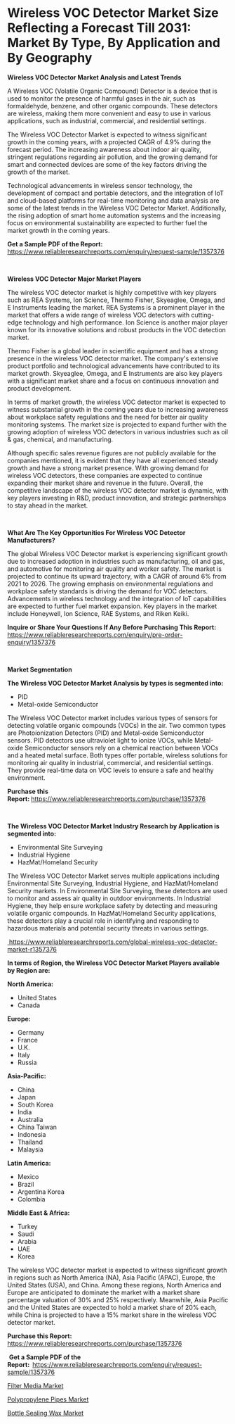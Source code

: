 <p><h1>Wireless VOC Detector Market Size Reflecting a Forecast Till 2031: Market By Type, By Application and By Geography</h1></p><p><strong>Wireless VOC Detector Market Analysis and Latest Trends</strong></p>
<p><p>A Wireless VOC (Volatile Organic Compound) Detector is a device that is used to monitor the presence of harmful gases in the air, such as formaldehyde, benzene, and other organic compounds. These detectors are wireless, making them more convenient and easy to use in various applications, such as industrial, commercial, and residential settings.</p><p>The Wireless VOC Detector Market is expected to witness significant growth in the coming years, with a projected CAGR of 4.9% during the forecast period. The increasing awareness about indoor air quality, stringent regulations regarding air pollution, and the growing demand for smart and connected devices are some of the key factors driving the growth of the market.</p><p>Technological advancements in wireless sensor technology, the development of compact and portable detectors, and the integration of IoT and cloud-based platforms for real-time monitoring and data analysis are some of the latest trends in the Wireless VOC Detector Market. Additionally, the rising adoption of smart home automation systems and the increasing focus on environmental sustainability are expected to further fuel the market growth in the coming years.</p></p>
<p><strong>Get a Sample PDF of the Report:&nbsp;</strong> <a href="https://www.reliableresearchreports.com/enquiry/request-sample/1357376">https://www.reliableresearchreports.com/enquiry/request-sample/1357376</a></p>
<p>&nbsp;</p>
<p><strong>Wireless VOC Detector Major Market Players</strong></p>
<p><p>The wireless VOC detector market is highly competitive with key players such as REA Systems, Ion Science, Thermo Fisher, Skyeaglee, Omega, and E Instruments leading the market. REA Systems is a prominent player in the market that offers a wide range of wireless VOC detectors with cutting-edge technology and high performance. Ion Science is another major player known for its innovative solutions and robust products in the VOC detection market.</p><p>Thermo Fisher is a global leader in scientific equipment and has a strong presence in the wireless VOC detector market. The company's extensive product portfolio and technological advancements have contributed to its market growth. Skyeaglee, Omega, and E Instruments are also key players with a significant market share and a focus on continuous innovation and product development.</p><p>In terms of market growth, the wireless VOC detector market is expected to witness substantial growth in the coming years due to increasing awareness about workplace safety regulations and the need for better air quality monitoring systems. The market size is projected to expand further with the growing adoption of wireless VOC detectors in various industries such as oil & gas, chemical, and manufacturing.</p><p>Although specific sales revenue figures are not publicly available for the companies mentioned, it is evident that they have all experienced steady growth and have a strong market presence. With growing demand for wireless VOC detectors, these companies are expected to continue expanding their market share and revenue in the future. Overall, the competitive landscape of the wireless VOC detector market is dynamic, with key players investing in R&D, product innovation, and strategic partnerships to stay ahead in the market.</p></p>
<p>&nbsp;</p>
<p><strong>What Are The Key Opportunities For Wireless VOC Detector Manufacturers?</strong></p>
<p><p>The global Wireless VOC Detector market is experiencing significant growth due to increased adoption in industries such as manufacturing, oil and gas, and automotive for monitoring air quality and worker safety. The market is projected to continue its upward trajectory, with a CAGR of around 6% from 2021 to 2026. The growing emphasis on environmental regulations and workplace safety standards is driving the demand for VOC detectors. Advancements in wireless technology and the integration of IoT capabilities are expected to further fuel market expansion. Key players in the market include Honeywell, Ion Science, RAE Systems, and Riken Keiki.</p></p>
<p><strong>Inquire or Share Your Questions If Any Before Purchasing This Report:</strong> <a href="https://www.reliableresearchreports.com/enquiry/pre-order-enquiry/1357376">https://www.reliableresearchreports.com/enquiry/pre-order-enquiry/1357376</a></p>
<p>&nbsp;</p>
<p><strong>Market Segmentation</strong></p>
<p><strong>The Wireless VOC Detector Market Analysis by types is segmented into:</strong></p>
<p><ul><li>PID</li><li>Metal-oxide Semiconductor</li></ul></p>
<p><p>The Wireless VOC Detector market includes various types of sensors for detecting volatile organic compounds (VOCs) in the air. Two common types are Photoionization Detectors (PID) and Metal-oxide Semiconductor sensors. PID detectors use ultraviolet light to ionize VOCs, while Metal-oxide Semiconductor sensors rely on a chemical reaction between VOCs and a heated metal surface. Both types offer portable, wireless solutions for monitoring air quality in industrial, commercial, and residential settings. They provide real-time data on VOC levels to ensure a safe and healthy environment.</p></p>
<p><strong>Purchase this Report:&nbsp;</strong><a href="https://www.reliableresearchreports.com/purchase/1357376">https://www.reliableresearchreports.com/purchase/1357376</a></p>
<p>&nbsp;</p>
<p><strong>The Wireless VOC Detector Market Industry Research by Application is segmented into:</strong></p>
<p><ul><li>Environmental Site Surveying</li><li>Industrial Hygiene</li><li>HazMat/Homeland Security</li></ul></p>
<p><p>The Wireless VOC Detector Market serves multiple applications including Environmental Site Surveying, Industrial Hygiene, and HazMat/Homeland Security markets. In Environmental Site Surveying, these detectors are used to monitor and assess air quality in outdoor environments. In Industrial Hygiene, they help ensure workplace safety by detecting and measuring volatile organic compounds. In HazMat/Homeland Security applications, these detectors play a crucial role in identifying and responding to hazardous materials and potential security threats in various settings.</p></p>
<p><a href="https://www.reliableresearchreports.com/global-wireless-voc-detector-market-r1357376">&nbsp;https://www.reliableresearchreports.com/global-wireless-voc-detector-market-r1357376</a></p>
<p><strong>In terms of Region, the Wireless VOC Detector Market Players available by Region are:</strong></p>
<p>
    <p> <strong> North America: </strong>
        <ul>
            <li>United States</li>
            <li>Canada</li>
        </ul>
        </p> 
    <p> <strong> Europe: </strong>
        <ul>
            <li>Germany</li>
            <li>France</li>
            <li>U.K.</li>
            <li>Italy</li>
            <li>Russia</li>
        </ul>
        </p> 
    <p> <strong> Asia-Pacific: </strong>
        <ul>
            <li>China</li>
            <li>Japan</li>
            <li>South Korea</li>
            <li>India</li>
            <li>Australia</li>
            <li>China Taiwan</li>
            <li>Indonesia</li>
            <li>Thailand</li>
            <li>Malaysia</li>
        </ul>
        </p> 
    <p> <strong> Latin America: </strong>
        <ul>
            <li>Mexico</li>
            <li>Brazil</li>
            <li>Argentina Korea</li>
            <li>Colombia</li>
        </ul>
        </p> 
    <p> <strong> Middle East & Africa: </strong>
        <ul>
            <li>Turkey</li>
            <li>Saudi</li>
            <li>Arabia</li>
            <li>UAE</li>
            <li>Korea</li>
        </ul>
    </p>
    </p>
<p><p>The wireless VOC detector market is expected to witness significant growth in regions such as North America (NA), Asia Pacific (APAC), Europe, the United States (USA), and China. Among these regions, North America and Europe are anticipated to dominate the market with a market share percentage valuation of 30% and 25% respectively. Meanwhile, Asia Pacific and the United States are expected to hold a market share of 20% each, while China is projected to have a 15% market share in the wireless VOC detector market.</p></p>
<p><strong>Purchase this Report: </strong><a href="https://www.reliableresearchreports.com/purchase/1357376">https://www.reliableresearchreports.com/purchase/1357376</a></p>
<p>&nbsp;<strong>Get a Sample PDF of the Report:&nbsp;&nbsp;</strong><a href="https://www.reliableresearchreports.com/enquiry/request-sample/1357376">https://www.reliableresearchreports.com/enquiry/request-sample/1357376</a></p>
<p><strong></strong></p>
<p><p><a href="https://issuu.com/reportprime-2/docs/filter-media-market-size-2030.pptx">Filter Media Market</a></p><p><a href="https://issuu.com/reportprime-2/docs/polypropylene-pipes-market-size-2030.pptx">Polypropylene Pipes Market</a></p><p><a href="https://issuu.com/reportprime-2/docs/bottle-sealing-wax-market-size-2030.pptx">Bottle Sealing Wax Market</a></p></p>